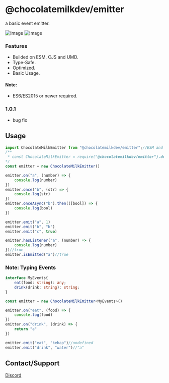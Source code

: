 # @chocolatemilkdev/emitter

a basic event emitter.

![Image](https://img.shields.io/npm/dt/@chocolatemilkdev/emitter.svg?color=%2351FC0&maxAge=3600)
![Image](https://img.shields.io/npm/v/@chocolatemilkdev/emitter?color=red&label=djs-extended-collectors)

### Features

- Builded on ESM, CJS and UMD.
- Type-Safe.
- Optimized.
- Basic Usage.

#### Note:

- ES6/ES2015 or newer required.

### 1.0.1

- bug fix

## Usage

```js
import ChocolateMilkEmitter from "@chocolatemilkdev/emitter";//ESM and TS
/**
 * const ChocolateMilkEmitter = require("@chocolatemilkdev/emitter").default
*/
const emitter = new ChocolateMilkEmitter()

emitter.on("a", (number) => {
    console.log(number)
})
emitter.once("b", (str) => {
    console.log(str)
})
emitter.onceAsync("b").then(([bool]) => {
    console.log(bool)
})

emitter.emit("a", 1)
emitter.emit("b", "b")
emitter.emit("c", true)

emitter.hasListener("a", (number) => {
    console.log(number)
})//true
emitter.isEmitted("a")//true
```

### Note: Typing Events
```ts
interface MyEvents{
    eat(food: string): any;
    drink(drink: string): string;
}

const emitter = new ChocolateMilkEmitter<MyEvents>()

emitter.on("eat", (food) => {
    console.log(food)
})
emitter.on("drink", (drink) => {
    return "a"
})

emitter.emit("eat", "kebap")//undefined
emitter.emit("drink", "water")//"a"
```

## Contact/Support

<a href="https://discord.com/users/586995957695119477">Discord</a>